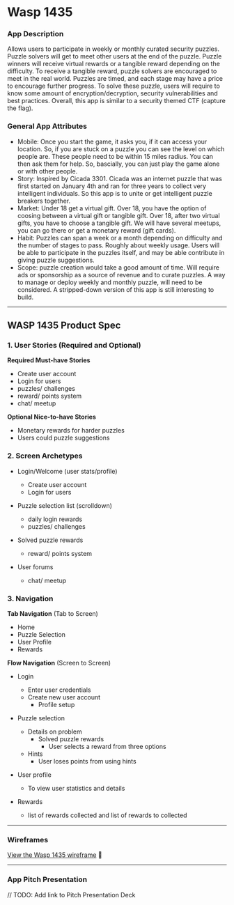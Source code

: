 # Wasp 1435

### App Description

Allows users to participate in weekly or monthly curated security puzzles. Puzzle solvers will get to meet other users at the end of the puzzle. Puzzle winners will receive virtual rewards or a tangible reward depending on the difficulty. To receive a tangible reward, puzzle solvers are encouraged to meet in the real world. Puzzles are timed, and each stage may have a price to encourage further progress.
To solve these puzzle, users will require to know some amount of encryption/decryption, security vulnerabilities and best practices. Overall, this app is similar to a security themed CTF (capture the flag).

### General App Attributes

- Mobile: Once you start the game, it asks you, if it can access your location. So, if you are stuck on a puzzle you can see the level on which people are. These people need to be within 15 miles radius. You can then ask them for help. So, bascially, you can just play the game alone or with other people.
- Story: Inspired by Cicada 3301. Cicada was  an internet puzzle that was first started on January 4th and ran for three years to collect very intelligent individuals. So this app is to unite or get intelligent puzzle breakers together.
- Market: Under 18 get a virtual gift. Over 18, you have the option of coosing between a virtual gift or tangible gift. Over 18, after two virtual gifts, you have to choose a tangible gift. We will have several meetups, you can go there or get a monetary reward (gift cards).
- Habit: Puzzles can span a week or a month depending on difficulty and the number of stages to pass. Roughly about weekly usage. Users will be able to participate in the puzzles itself, and may be able contribute in giving puzzle suggestions.
- Scope: puzzle creation would take a good amount of time. Will require ads or sponsorship as a source of revenue and to curate puzzles. A way to manage or deploy weekly and monthly puzzle, will need to be considered. A stripped-down version of this app is still interesting to build. 

---


## WASP 1435 Product Spec

### 1. User Stories (Required and Optional)

**Required Must-have Stories**

 * Create user account
 * Login for users
 * puzzles/ challenges 
 * reward/ points system
 * chat/ meetup

**Optional Nice-to-have Stories**

 * Monetary rewards for harder puzzles
 * Users could puzzle suggestions

### 2. Screen Archetypes

 * Login/Welcome (user stats/profile)
    * Create user account
    * Login for users
     
 * Puzzle selection list (scrolldown)
    * daily login rewards
    * puzzles/ challenges 
   
 * Solved puzzle rewards 
    * reward/ points system
 
 * User forums
     * chat/ meetup

### 3. Navigation

**Tab Navigation** (Tab to Screen)

 * Home
 * Puzzle Selection
 * User Profile
 * Rewards

**Flow Navigation** (Screen to Screen)

 * Login
   * Enter user credentials 
   * Create new user account
     * Profile setup

 * Puzzle selection
     * Details on problem
         * Solved puzzle rewards
             * User selects a reward from three options
     * Hints
         * User loses points from using hints
         
 * User profile
     * To view user statistics and details

 * Rewards 
     * list of rewards collected and list of rewards to collected

 

---

### Wireframes

[View the Wasp 1435 wireframe](https://www.figma.com/file/UWs4KAQvY8XT1IWMeJsZccc1/Wasp-1435-Wireframe?node-id=0%3A1) 📱

---

### App Pitch Presentation
// TODO: Add link to Pitch Presentation Deck
